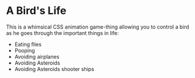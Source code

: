 # A Bird's Life
This is a whimsical CSS animation game-thing allowing you to control a bird as he goes through the important things in life:
* Eating flies
* Pooping
* Avoiding airplanes
* Avoiding Asteroids
* Avoiding Asteroids shooter ships

